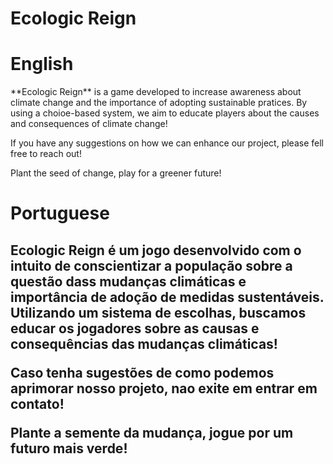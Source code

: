 # Ecologic Reign

<h1>English</h1>
**Ecologic Reign** is a game developed to increase awareness about climate change and the importance of adopting sustainable pratices. By using a choioe-based system, we aim to educate players about the causes and consequences of climate change!

If you have any suggestions on how we can enhance our project, please fell free to reach out!

Plant the seed of change, play for a greener future!</h2>

<h1>Portuguese</h1>
<h2>Ecologic Reign é um jogo desenvolvido com o intuito de conscientizar a população sobre a questão dass mudanças climáticas e importância de adoção de medidas sustentáveis. Utilizando um sistema de escolhas, buscamos educar os jogadores sobre as causas e consequências das mudanças climáticas!

Caso tenha sugestões de como podemos aprimorar nosso projeto, nao exite em entrar em contato!

Plante a semente da mudança, jogue por um futuro mais verde!</h2>
